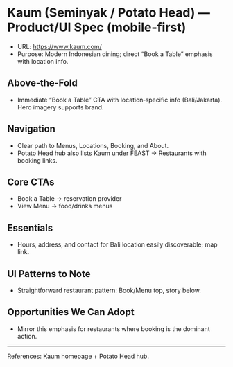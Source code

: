 # Kaum (Seminyak / Potato Head) — Product/UI Spec (mobile‑first)

- URL: https://www.kaum.com/
- Purpose: Modern Indonesian dining; direct “Book a Table” emphasis with location info.

## Above‑the‑Fold
- Immediate “Book a Table” CTA with location‑specific info (Bali/Jakarta). Hero imagery supports brand.

## Navigation
- Clear path to Menus, Locations, Booking, and About.
- Potato Head hub also lists Kaum under FEAST → Restaurants with booking links.

## Core CTAs
- Book a Table → reservation provider
- View Menu → food/drinks menus

## Essentials
- Hours, address, and contact for Bali location easily discoverable; map link.

## UI Patterns to Note
- Straightforward restaurant pattern: Book/Menu top, story below.

## Opportunities We Can Adopt
- Mirror this emphasis for restaurants where booking is the dominant action.

---
References: Kaum homepage + Potato Head hub.
